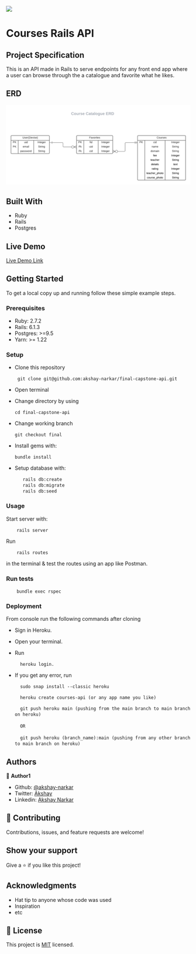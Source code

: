 ![](https://img.shields.io/badge/Microverse-blueviolet)

# Courses Rails API

## Project Specification

This is an API made in Rails to serve endpoints for any front end app where a user can browse through the a catalogue and favorite what he likes.

<!-- ## API Documentation

Check the API documentation file for details on the endpoints. -->

## ERD

<img src="Course_Catalogue_ERD.png" />

## Built With

- Ruby
- Rails
- Postgres

## Live Demo

[Live Demo Link](https://courses-api-microverse.herokuapp.com)

## Getting Started

To get a local copy up and running follow these simple example steps.

### Prerequisites

- Ruby: 2.7.2
- Rails: 6.1.3
- Postgres: >=9.5
- Yarn: >= 1.22

### Setup

- Clone this repository
  ```
   git clone git@github.com:akshay-narkar/final-capstone-api.git
  ```
- Open terminal
- Change directory by using
  ```
  cd final-capstone-api
  ```
- Change working branch

  ```
  git checkout final
  ```

- Install gems with:
  ```
  bundle install
  ```
- Setup database with:
  ```
     rails db:create
     rails db:migrate
     rails db:seed
  ```

### Usage

Start server with:

```
    rails server
```

Run

```
    rails routes
```

in the terminal & test the routes using an app like Postman.

### Run tests

```
    bundle exec rspec
```

### Deployment

From console run the following commands after cloning

- Sign in Heroku.
- Open your terminal.
- Run
  ```
    heroku login.
  ```
- If you get any error, run

  ```
    sudo snap install --classic heroku
  ```

  ```
    heroku create courses-api (or any app name you like)
  ```

  ```
    git push heroku main (pushing from the main branch to main branch on heroku)

    OR

    git push heroku (branch_name):main (pushing from any other branch to main branch on heroku)

  ```

## Authors

👤 **Author1**

- Github: [@akshay-narkar](https://github.com/akshay-narkar)
- Twitter: [Akshay](https://www.twitter.com/akidoit)
- Linkedin: [Akshay Narkar](https://www.linkedin.com/in/akshaynarkar25/)

## 🤝 Contributing

Contributions, issues, and feature requests are welcome!

## Show your support

Give a ⭐️ if you like this project!

## Acknowledgments

- Hat tip to anyone whose code was used
- Inspiration
- etc

## 📝 License

This project is [MIT](LICENSE.md) licensed.
